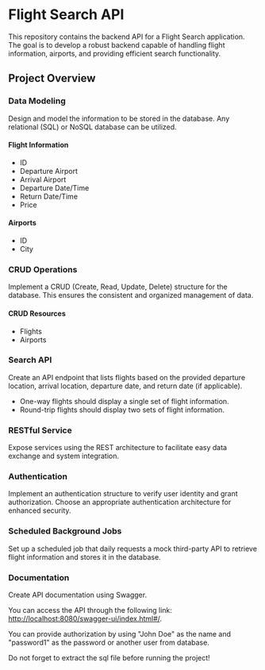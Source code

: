 # Flight Search API

This repository contains the backend API for a Flight Search application. The goal is to develop a robust backend capable of handling flight information, airports, and providing efficient search functionality.

## Project Overview

### Data Modeling

Design and model the information to be stored in the database. Any relational (SQL) or NoSQL database can be utilized.

#### Flight Information
- ID
- Departure Airport
- Arrival Airport
- Departure Date/Time
- Return Date/Time
- Price

#### Airports
- ID
- City

### CRUD Operations

Implement a CRUD (Create, Read, Update, Delete) structure for the database. This ensures the consistent and organized management of data.

#### CRUD Resources
- Flights
- Airports

### Search API

Create an API endpoint that lists flights based on the provided departure location, arrival location, departure date, and return date (if applicable).

- One-way flights should display a single set of flight information.
- Round-trip flights should display two sets of flight information.

### RESTful Service

Expose services using the REST architecture to facilitate easy data exchange and system integration.

### Authentication

Implement an authentication structure to verify user identity and grant authorization. Choose an appropriate authentication architecture for enhanced security.

### Scheduled Background Jobs

Set up a scheduled job that daily requests a mock third-party API to retrieve flight information and stores it in the database.

### Documentation

Create API documentation using Swagger.

You can access the API through the following link: [http://localhost:8080/swagger-ui/index.html#/](http://localhost:8080/swagger-ui/index.html#/).

You can provide authorization by using "John Doe" as the name and "password1" as the password or another user from database.

Do not forget to extract the sql file before running the project!
